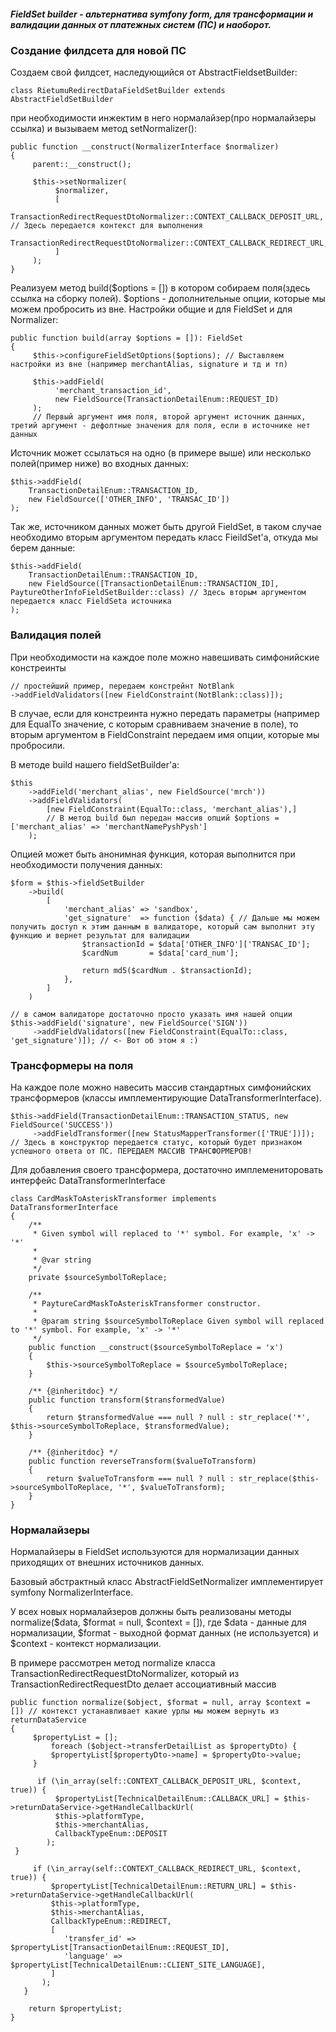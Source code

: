 ##### FieldSet builder - альтернатива symfony form, для трансформации и валидации данных от платежных систем (ПС) и наоборот.

### Создание филдсета для новой ПС

Создаем свой филдсет, наследующийся от AbstractFieldsetBuilder:

```
class RietumuRedirectDataFieldSetBuilder extends AbstractFieldSetBuilder
```

при необходимости инжектим в него нормалайзер(про нормалайзеры ссылка) и вызываем метод setNormalizer():

```
public function __construct(NormalizerInterface $normalizer)
{
     parent::__construct();
     
     $this->setNormalizer(
          $normalizer,
          [
               TransactionRedirectRequestDtoNormalizer::CONTEXT_CALLBACK_DEPOSIT_URL, // Здесь передается контекст для выполнения
               TransactionRedirectRequestDtoNormalizer::CONTEXT_CALLBACK_REDIRECT_URL,
          ]
     );
}
```

Реализуем метод build($options = []) в котором собираем поля(здесь ссылка на сборку полей). 
$options - дополнительные опции, которые мы можем пробросить из вне. Настройки общие и для FieldSet и для Normalizer:

```
public function build(array $options = []): FieldSet
{
     $this->configureFieldSetOptions($options); // Выставляем настройки из вне (например merchantAlias, signature и тд и тп)
 
     $this->addField(
          'merchant_transaction_id', 
          new FieldSource(TransactionDetailEnum::REQUEST_ID)
     ); 
     // Первый аргумент имя поля, второй аргумент источник данных, третий аргумент - дефолтные значения для поля, если в источнике нет данных
```

Источник может ссылаться на одно (в примере выше) или несколько полей(пример ниже) во входных данных:

```
$this->addField(
    TransactionDetailEnum::TRANSACTION_ID, 
    new FieldSource(['OTHER_INFO', 'TRANSAC_ID'])
);
```

Так же, источником данных может быть другой FieldSet, в таком случае необходимо вторым аргументом передать класс FieildSet'a, откуда мы берем данные: 

```
$this->addField(
    TransactionDetailEnum::TRANSACTION_ID,
    new FieldSource([TransactionDetailEnum::TRANSACTION_ID], PaytureOtherInfoFieldSetBuilder::class) // Здесь вторым аргументом передается класс FieldSeta источника
);
```

### Валидация полей

При необходимости на каждое поле можно навешивать симфонийские констреинты

```
// простейший пример, передаем констрейнт NotBlank
->addFieldValidators([new FieldConstraint(NotBlank::class)]); 
```
В случае, если для констреинта нужно передать параметры (например для EqualTo значение, с которым сравниваем значение в поле), то вторым аргументом в FieldConstraint передаем имя опции, которые мы пробросили.

В методе build нашего fieldSetBuilder'а:

```
$this
    ->addField('merchant_alias', new FieldSource('mrch'))
    ->addFieldValidators(
        [new FieldConstraint(EqualTo::class, 'merchant_alias'),] 
        // В метод build был передан массив опций $options = ['merchant_alias' => 'merchantNamePyshPysh']
    );
```

Опцией может быть анонимная функция, которая выполнится при необходимости получения данных:

```
$form = $this->fieldSetBuilder
    ->build(
        [
            'merchant_alias' => 'sandbox',
            'get_signature'  => function ($data) { // Дальше мы можем получить доступ к этим данным в валидаторе, который сам выполнит эту функцию и вернет результат для валидации
                $transactionId = $data['OTHER_INFO']['TRANSAC_ID'];
                $cardNum       = $data['card_num'];
 
                return md5($cardNum . $transactionId);
            },
        ]
    )
 
// в самом валидаторе достаточно просто указать имя нашей опции
$this->addField('signature', new FieldSource('SIGN'))
     ->addFieldValidators([new FieldConstraint(EqualTo::class, 'get_signature')]); // <- Вот об этом я :)
```


### Трансформеры на поля

На каждое поле можно навесить массив стандартных симфонийских трансформеров (классы имплементирующие DataTransformerInterface).

```
$this->addField(TransactionDetailEnum::TRANSACTION_STATUS, new FieldSource('SUCCESS'))
     ->addFieldTransformer([new StatusMapperTransformer(['TRUE'])]); // Здесь в конструктор передается статус, который будет признаком успешного ответа от ПС. ПЕРЕДАЕМ МАССИВ ТРАНСФОРМЕРОВ!
```

Для добавления своего трансформера, достаточно имплемениторовать интерфейс DataTransformerInterface

```
class CardMaskToAsteriskTransformer implements DataTransformerInterface
{
    /**
     * Given symbol will replaced to '*' symbol. For example, 'x' -> '*'
     *
     * @var string
     */
    private $sourceSymbolToReplace;
 
    /**
     * PaytureCardMaskToAsteriskTransformer constructor.
     *
     * @param string $sourceSymbolToReplace Given symbol will replaced to '*' symbol. For example, 'x' -> '*'
     */
    public function __construct($sourceSymbolToReplace = 'x')
    {
        $this->sourceSymbolToReplace = $sourceSymbolToReplace;
    }
 
    /** {@inheritdoc} */
    public function transform($transformedValue)
    {
        return $transformedValue === null ? null : str_replace('*', $this->sourceSymbolToReplace, $transformedValue);
    }
 
    /** {@inheritdoc} */
    public function reverseTransform($valueToTransform)
    {
        return $valueToTransform === null ? null : str_replace($this->sourceSymbolToReplace, '*', $valueToTransform);
    }
}
```

### Нормалайзеры

Нормалайзеры в FieldSet используются для нормализации данных приходящих от внешних источников данных. 

Базовый абстрактный класс AbstractFieldSetNormalizer имплементирует symfony NormalizerInterface.

У всех новых нормалайзеров должны быть реализованы методы normalize($data, $format = null, $context = []), где $data - данные для нормализации, $format - выходной формат данных (не используется) и $context - контекст нормализации.

В примере рассмотрен метод normalize класса TransactionRedirectRequestDtoNormalizer, который из TransactionRedirectRequestDto делает ассоциативный массив

```
public function normalize($object, $format = null, array $context = []) // контекст устанавливает какие урлы мы можем вернуть из returnDataService
{
     $propertyList = [];
         foreach ($object->transferDetailList as $propertyDto) {
         $propertyList[$propertyDto->name] = $propertyDto->value;
     }
 
      if (\in_array(self::CONTEXT_CALLBACK_DEPOSIT_URL, $context, true)) {
          $propertyList[TechnicalDetailEnum::CALLBACK_URL] = $this->returnDataService->getHandleCallbackUrl(
          $this->platformType,
          $this->merchantAlias,
          CallbackTypeEnum::DEPOSIT
        );
 }
 
     if (\in_array(self::CONTEXT_CALLBACK_REDIRECT_URL, $context, true)) {
         $propertyList[TechnicalDetailEnum::RETURN_URL] = $this->returnDataService->getHandleCallbackUrl(
         $this->platformType,
         $this->merchantAlias,
         CallbackTypeEnum::REDIRECT,
         [ 
            'transfer_id' => $propertyList[TransactionDetailEnum::REQUEST_ID],
            'language' => $propertyList[TechnicalDetailEnum::CLIENT_SITE_LANGUAGE],
         ]
       );
   }
 
    return $propertyList;
}
```
